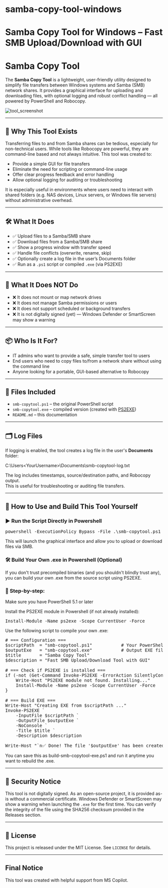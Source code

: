 # samba-copy-tool-windows
Samba Copy Tool for Windows – Fast SMB Upload/Download with GUI
=======
# Samba Copy Tool

The **Samba Copy Tool** is a lightweight, user-friendly utility designed to simplify file transfers between Windows systems and Samba (SMB) network shares. 
It provides a graphical interface for uploading and downloading files, with optional logging and robust conflict handling — all powered by PowerShell and Robocopy.

![tool_screenshot](https://github.com/user-attachments/assets/30824e59-044d-4a32-8207-c26986513627)

---

## 🚀 Why This Tool Exists

Transferring files to and from Samba shares can be tedious, especially for non-technical users. 
While tools like Robocopy are powerful, they are command-line based and not always intuitive. This tool was created to:

- Provide a simple GUI for file transfers
- Eliminate the need for scripting or command-line usage
- Offer clear progress feedback and error handling
- Allow optional logging for auditing or troubleshooting

It is especially useful in environments where users need to interact with shared folders (e.g. NAS devices, Linux servers, or Windows file servers) without administrative overhead.

---

## 🛠 What It Does

- ✅ Upload files to a Samba/SMB share
- ✅ Download files from a Samba/SMB share
- ✅ Show a progress window with transfer speed
- ✅ Handle file conflicts (overwrite, rename, skip)
- ✅ Optionally create a log file in the user’s Documents folder
- ✅ Run as a `.ps1` script or compiled `.exe` (via PS2EXE)

---

## 🚫 What It Does NOT Do

- ❌ It does not mount or map network drives
- ❌ It does not manage Samba permissions or users
- ❌ It does not support scheduled or background transfers
- ❌ It is not digitally signed (yet) — Windows Defender or SmartScreen may show a warning

---

## 📦 Who Is It For?

- IT admins who want to provide a safe, simple transfer tool to users
- End users who need to copy files to/from a network share without using the command line
- Anyone looking for a portable, GUI-based alternative to Robocopy

---

## 📁 Files Included

- `smb-copytool.ps1` – the original PowerShell script
- `smb-copytool.exe` – compiled version (created with [PS2EXE](https://github.com/MScholtes/PS2EXE))
- `README.md` – this documentation

---

## 🗂️ Log Files

If logging is enabled, the tool creates a log file in the user's **Documents** folder:

C:\Users\<YourUsername>\Documents\smb-copytool-log.txt

The log includes timestamps, source/destination paths, and Robocopy output.  
This is useful for troubleshooting or auditing file transfers.

---


## 🧪 How to Use and Build This Tool Yourself

### ▶️ Run the Script Directly in Powershell

<pre>
powershell -ExecutionPolicy Bypass -File .\smb-copytool.ps1
</pre>

This will launch the graphical interface and allow you to upload or download files via SMB.


### 🛠️ Build Your Own .exe in Powershell (Optional)
If you don't trust precompiled binaries (and you shouldn't blindly trust any), you can build your own .exe from the source script using PS2EXE.

### 🔧 Step-by-step:
Make sure you have PowerShell 5.1 or later

Install the PS2EXE module in Powershell (if not already installed):

<pre>
Install-Module -Name ps2exe -Scope CurrentUser -Force
</pre>


Use the following script to compile your own .exe:

<pre>
# === Configuration ===
$scriptPath  = "smb-copytool.ps1"           # Your PowerShell script
$outputExe   = "smb-copytool.exe"           # Output EXE file
$title       = "Samba Copy Tool"
$description = "Fast SMB Upload/Download Tool with GUI"

# === Check if PS2EXE is installed ===
if (-not (Get-Command Invoke-PS2EXE -ErrorAction SilentlyContinue)) {
    Write-Host "PS2EXE module not found. Installing..."
    Install-Module -Name ps2exe -Scope CurrentUser -Force
}

# === Build EXE ===
Write-Host "Creating EXE from $scriptPath ..."
Invoke-PS2EXE `
    -InputFile $scriptPath `
    -OutputFile $outputExe `
    -NoConsole `
    -Title $title `
    -Description $description

Write-Host "`n✅ Done! The file '$outputExe' has been created."
</pre>

You can save this as build-smb-copytool-exe.ps1 and run it anytime you want to rebuild the .exe.

---

## 🔐 Security Notice

This tool is not digitally signed. As an open-source project, it is provided as-is without a commercial certificate. 
Windows Defender or SmartScreen may show a warning when launching the `.exe` for the first time. 
You can verify the integrity of the file using the SHA256 checksum provided in the Releases section.

---

## 📜 License

This project is released under the MIT License. See `LICENSE` for details.


---

## Final Notice

This tool was created with helpful support from MS Copilot.
